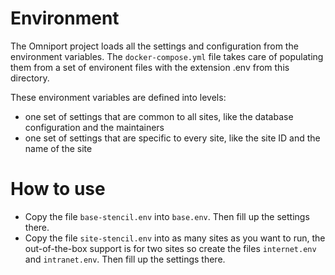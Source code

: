 # Environment

The Omniport project loads all the settings and configuration from the environment variables. The `docker-compose.yml` file takes care of populating them from a set of environent files with the extension .env from this directory.

These environment variables are defined into levels: 
- one set of settings that are common to all sites, like the database configuration and the maintainers
- one set of settings that are specific to every site, like the site ID and the name of the site

# How to use

- Copy the file `base-stencil.env` into `base.env`. Then fill up the settings there.
- Copy the file `site-stencil.env` into as many sites as you want to run, the out-of-the-box support is for two sites so create the files `internet.env` and `intranet.env`. Then fill up the settings there.